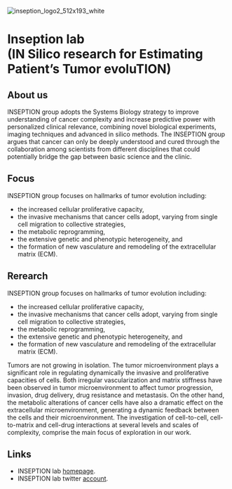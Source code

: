 ![inseption_logo2_512x193_white](https://github.com/user-attachments/assets/5b50f31f-e080-44e7-8f47-eae2b6a9034c)


# Inseption lab <br> (IN Silico research for Estimating Patient’s Tumor evoluTION)
## About us
INSEPTION group adopts the Systems Biology strategy to improve understanding of cancer complexity and increase predictive power with personalized clinical relevance, combining novel biological experiments, imaging techniques and advanced in silico methods. The INSEPTION group argues that cancer can only be deeply understood and cured through the collaboration among scientists from different disciplines that could potentially bridge the gap between basic science and the clinic.

## Focus
INSEPTION group focuses on hallmarks of tumor evolution including:
- the increased cellular proliferative capacity,
- the invasive mechanisms that cancer cells adopt, varying from single cell migration to collective strategies,
- the metabolic reprogramming,
- the extensive genetic and phenotypic heterogeneity, and
- the formation of new vasculature and remodeling of the extracellular matrix (ECM).

## Rerearch
INSEPTION group focuses on hallmarks of tumor evolution including:

- the increased cellular proliferative capacity,
- the invasive mechanisms that cancer cells adopt, varying from single cell migration to collective strategies,
- the metabolic reprogramming,
- the extensive genetic and phenotypic heterogeneity, and
- the formation of new vasculature and remodeling of the extracellular matrix (ECM).

Tumors are not growing in isolation. The tumor microenvironment plays a significant role in regulating dynamically the invasive and proliferative capacities of cells. Both irregular vascularization and matrix stiffness have been observed in tumor microenvironment to affect tumor progression, invasion, drug delivery, drug resistance and metastasis. On the other hand, the metabolic alterations of cancer cells have also a dramatic effect on the extracellular microenvironment, generating a dynamic feedback between the cells and their microenvironment. The investigation of cell-to-cell, cell-to-matrix and cell-drug interactions at several levels and scales of complexity, comprise the main focus of exploration in our work.

## Links
- INSEPTION lab [homepage](https://inseption.gr).
- INSEPTION lab twitter [account](https://twitter.com/inSeption_lab).

<!---
inSeption-Lab/inSeption-Lab is a ✨ special ✨ repository because its `README.md` (this file) appears on your GitHub profile.
You can click the Preview link to take a look at your changes.
--->

<!--

**Here are some ideas to get you started:**

🙋‍♀️ A short introduction - what is your organization all about?
🌈 Contribution guidelines - how can the community get involved?
👩‍💻 Useful resources - where can the community find your docs? Is there anything else the community should know?
🍿 Fun facts - what does your team eat for breakfast?
🧙 Remember, you can do mighty things with the power of [Markdown](https://docs.github.com/github/writing-on-github/getting-started-with-writing-and-formatting-on-github/basic-writing-and-formatting-syntax)
-->
